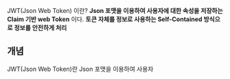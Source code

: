 JWT(Json Web Token) 이란?
**Json 포맷을 이용하여 사용자에 대한 속성을 저장하는 Claim 기반 web Token** 이다. 
**토큰 자체를 정보로 사용하는 Self-Contained 방식으로 정보를 안전하게 처리**

## 개념
JWT(Json Web Token)란 Json 포맷을 이용하여 사용자